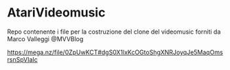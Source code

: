 # AtariVideomusic
Repo contenente i file per la costruzione del clone del videomusic forniti da Marco Valleggi @MVVBlog

https://mega.nz/file/0ZpUwKCT#dgS0X1lxKcOGtoShgXNRJoyqJe5MaqOmsrsnSpVIaIc
